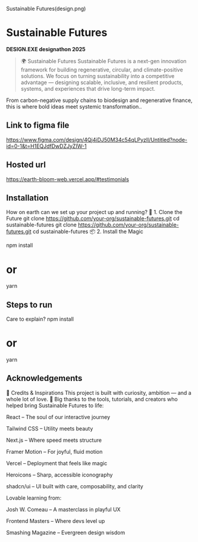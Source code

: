 Sustainable Futures(design.png)
# **Sustainable Futures**


**DESIGN.EXE designathon 2025**

> 🌍 Sustainable Futures
Sustainable Futures is a next-gen innovation framework for building regenerative, circular, and climate-positive solutions. We focus on turning sustainability into a competitive advantage — designing scalable, inclusive, and resilient products, systems, and experiences that drive long-term impact.

From carbon-negative supply chains to biodesign and regenerative finance, this is where bold ideas meet systemic transformation..


## **Link to figma file**
https://www.figma.com/design/4Qj4iDJ50M34c54qLPyzll/Untitled?node-id=0-1&t=H1EQJdfDwDZJyZIW-1

## **Hosted url**
https://earth-bloom-web.vercel.app/#testimonials

## **Installation**
How on earth can we set up your project up and running?
🔁 1. Clone the Future
git clone https://github.com/your-org/sustainable-futures.git
cd sustainable-futures
git clone https://github.com/your-org/sustainable-futures.git
cd sustainable-futures
📦 2. Install the Magic

npm install
# or
yarn

## **Steps to run**  
Care to explain?
npm install
# or
yarn
## **Acknowledgements**
🙌 Credits & Inspirations
This project is built with curiosity, ambition — and a whole lot of love. 💚 Big thanks to the tools, tutorials, and creators who helped bring Sustainable Futures to life:

React – The soul of our interactive journey

Tailwind CSS – Utility meets beauty

Next.js – Where speed meets structure

Framer Motion – For joyful, fluid motion

Vercel – Deployment that feels like magic

Heroicons – Sharp, accessible iconography

shadcn/ui – UI built with care, composability, and clarity

Lovable learning from:

Josh W. Comeau – A masterclass in playful UX

Frontend Masters – Where devs level up

Smashing Magazine – Evergreen design wisdom

